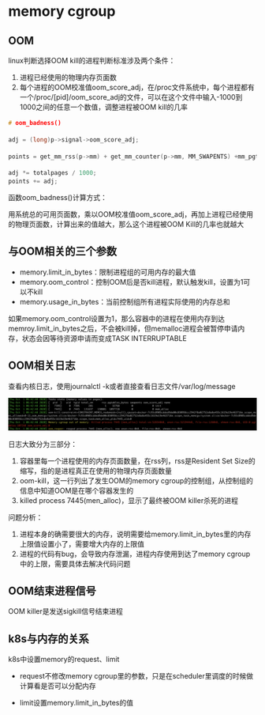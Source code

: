 # memory cgroup



## OOM

linux判断选择OOM kill的进程判断标准涉及两个条件：

1. 进程已经使用的物理内存页面数
2. 每个进程的OOM校准值oom_score_adj，在/proc文件系统中，每个进程都有一个/proc/[pid]/oom_score_adj的文件，可以在这个文件中输入-1000到1000之间的任意一个数值，调整进程被OOM kill的几率

```c
# oom_badness()

adj = (long)p->signal->oom_score_adj;

points = get_mm_rss(p->mm) + get_mm_counter(p->mm, MM_SWAPENTS) +mm_pgtables_bytes(p->mm) / PAGE_SIZE;

adj *= totalpages / 1000;
points += adj;
```

函数oom_badness()计算方式：

用系统总的可用页面数，乘以OOM校准值oom_score_adj，再加上进程已经使用的物理页面数，计算出来的值越大，那么这个进程被OOM Kill的几率也就越大



## 与OOM相关的三个参数

- memory.limit_in_bytes：限制进程组的可用内存的最大值
- memory.oom_control：控制OOM后是否kill进程，默认触发kill，设置为1可以不kill
- memory.usage_in_bytes：当前控制组所有进程实际使用的内存总和



如果memory.oom_control设置为1，那么容器中的进程在使用内存到达memroy.limit_in_bytes之后，不会被kill掉，但memalloc进程会被暂停申请内存，状态会因等待资源申请而变成TASK INTERRUPTABLE



## OOM相关日志

查看内核日志，使用journalctl -k或者直接查看日志文件/var/log/message

![oom-log](img/oom-log.png)

日志大致分为三部分：

1. 容器里每一个进程使用的内存页面数量，在rss列，rss是Resident Set Size的缩写，指的是进程真正在使用的物理内存页面数量
2. oom-kill，这一行列出了发生OOM的memory cgroup的控制组，从控制组的信息中知道OOM是在哪个容器发生的
3. killed process 7445(men_alloc)，显示了最终被OOM killer杀死的进程



问题分析：

1. 进程本身的确需要很大的内存，说明需要给memory.limit_in_bytes里的内存上限值设置小了，需要增大内存的上限值
2. 进程的代码有bug，会导致内存泄漏，进程内存使用到达了memory cgroup中的上限，需要具体去解决代码问题



## OOM结束进程信号

OOM killer是发送sigkill信号结束进程



## k8s与内存的关系

k8s中设置memory的request、limit

- request不修改memory cgroup里的参数，只是在scheduler里调度的时候做计算看是否可以分配内存

- limit设置memory.limit_in_bytes的值
